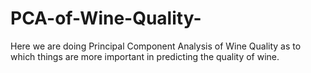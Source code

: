 # PCA-of-Wine-Quality-
Here we are doing Principal Component Analysis of Wine Quality as to which things are more important in predicting the quality of wine. 
